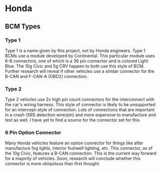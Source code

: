 # Honda
## BCM Types
### Type 1
Type 1 is a name given by this project, not by Honda engineers. Type 1 BCMs use a module developed by Continental. This particular module uses 6-8 connectors, one of which is a 36 pin connector and is colored Light Blue. The 10g Civic and 5g CRV happen to both use this style of BCM. Further research will reveal if other vehicles use a similar connector for the B-CAN and F-CAN-A (OBD2) connection.

### Type 2
Type 2 vehicles use 2x high pin count connectors for the interconnect with the car's wiring harness. This style of connector is likely to be unsupported for an intercept-style of connection. Lots of connections that are important in a crash (SRS detection wire/pin) and more expensive to manufacture and test as well. I have yet to find a source for the connector set for this 

### 6 Pin Option Connector
Many Honda vehicles feature an option connector for things like after manufacture fog lights, interior footwell lighting, etc. This connector, as of the 10g Civic, features a B-CAN connection. This is the current way forward for a majority of vehicles. Soon, research will conclude whether this connector is more ubiquitous than first thought.
<!--stackedit_data:
eyJoaXN0b3J5IjpbLTk5NTgyOTU4OF19
-->